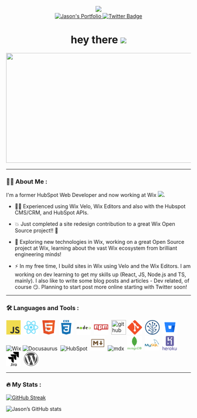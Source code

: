 <div id="header" align="center">
  
  <img src="https://media.giphy.com/media/M9gbBd9nbDrOTu1Mqx/giphy.gif" width="100" />

  <div id="badges">
    <a href="https://www.jasonbariamis.com">
      <img src="https://img.shields.io/badge/Jason's Portfolio-red?style=for-the-badge&logo=portfolio&logoColor=white" alt="Jason's Portfolio"/>
    </a>
    <a href="https://twitter.com/JsonBarDev">
      <img src="https://img.shields.io/badge/Twitter-blue?style=for-the-badge&logo=twitter&logoColor=white" alt="Twitter Badge"/>
    </a>
  </div>
  
<!--   <img src="https://komarev.com/ghpvc/?username=moutro&style=flat-square&color=blue" alt=""/> -->
  
  <h1>
  hey there
    <img src="https://media.giphy.com/media/hvRJCLFzcasrR4ia7z/giphy.gif" width="30px"/>
  </h1>
  
</div>

<div align="center">
  <img src="https://media.giphy.com/media/dWesBcTLavkZuG35MI/giphy.gif" width="600" height="300"/>
</div>

---

### :man_technologist: About Me :

I'm a former HubSpot Web Developer and now working at Wix <img src="https://media.giphy.com/media/WUlplcMpOCEmTGBtBW/giphy.gif" width="30">.

- 👨‍🎨 Experienced using Wix Velo, Wix Editors and also with the Hubspot CMS/CRM, and HubSpot APIs.

- 💥 Just completed a site redesign contribution to a great Wix Open Source project!! 🌠

- :seedling: Exploring new technologies in Wix, working on a great Open Source project at Wix, learning about the vast Wix ecosystem from brilliant engineering minds!

- :zap: In my free time, I build sites in Wix using Velo and the Wix Editors. I am working on dev learning to get my skills up (React, JS, Node.js and TS, mainly). I also like to write some blog posts and articles - Dev related, of course 😏. Planning to start post more online starting with Twitter soon!

---

### :hammer_and_wrench: Languages and Tools :
<div>
  <img src="https://github.com/devicons/devicon/blob/master/icons/javascript/javascript-original.svg" title="JavaScript" alt="JavaScript" width="40" height="40"/>&nbsp;
  <img src="https://github.com/devicons/devicon/blob/master/icons/react/react-original.svg" title="React.js" alt="React" width="40" height="40"/>&nbsp;
  <img src="https://github.com/devicons/devicon/blob/master/icons/html5/html5-original.svg" title="HTML5" alt="HTML" width="40" height="40"/>&nbsp;
  <img src="https://github.com/devicons/devicon/blob/master/icons/css3/css3-plain-wordmark.svg"  title="CSS3" alt="CSS" width="40" height="40"/>&nbsp;
  <img src="https://github.com/devicons/devicon/blob/master/icons/nodejs/nodejs-original-wordmark.svg" title="NodeJS" alt="NodeJS" width="40" height="40"/>&nbsp;
  <img src="https://github.com/devicons/devicon/blob/master/icons/npm/npm-original-wordmark.svg" title="npm" alt="npm" width="40" height="40"/>&nbsp;
  <img src="https://www.vectorlogo.zone/logos/github/github-icon.svg" title="github" width="40" height="40"/>
  <img src="https://github.com/devicons/devicon/blob/master/icons/git/git-plain.svg" title="Git" alt="Git" width="40" height="40"/>&nbsp;
  <img src="https://github.com/devicons/devicon/blob/master/icons/sourcetree/sourcetree-original.svg" title="Sourcetree" alt="sourcetree" width="40"   height="40"/>&nbsp;
  <img src="https://github.com/devicons/devicon/blob/master/icons/bitbucket/bitbucket-original.svg" title="bitbucket" alt="bitbucket" width="40" height="40"/>&nbsp;
  <img src="https://iconape.com/wp-content/files/ba/371652/svg/371652.svg" title="Wix" alt="Wix" width="40" height="40"/>
  <img src="https://github.com/wappalyzer/wappalyzer/blob/master/src/drivers/webextension/images/icons/docusaurus.svg" title="Docusaurus" alt="Docusaurus" width="40" height="40"/>&nbsp;
  <img src="https://brandeps.com/logo-download/H/HubSpot-logo-vector-01.svg" title="HubSpot" alt="HubSpot" width="40" height="40"/>&nbsp;
  <img src="https://github.com/vscode-icons/vscode-icons/blob/master/icons/file_type_markdown.svg" title="Markdown" alt="Markdown" width="40" height="40"/>&nbsp;
  <img src="https://github.com/gilbarbara/logos/blob/master/logos/mdx.svg" title="mdx" alt="mdx" width="40" height="40"/>&nbsp;
    <img src="https://github.com/devicons/devicon/blob/master/icons/mongodb/mongodb-plain-wordmark.svg" title="MongoDB" alt="MongoDB" width="40" height="40"/>&nbsp;
  <img src="https://github.com/devicons/devicon/blob/master/icons/mysql/mysql-original-wordmark.svg" title="MySQL"  alt="MySQL" width="40" height="40"/>&nbsp;
  <img src="https://github.com/devicons/devicon/blob/master/icons/heroku/heroku-plain-wordmark.svg" title="Heroku" alt="Heroku" width="40" height="40"/>&nbsp;
  <img src="https://github.com/devicons/devicon/blob/master/icons/jira/jira-plain-wordmark.svg" title="Jira" alt="Jira" width="40" height="40"/>&nbsp;
  <img src="https://github.com/devicons/devicon/blob/master/icons/wordpress/wordpress-plain.svg" title="Wordpress" alt="Wordpress" width="40" height="40"/>&nbsp;
</div>

---

### :fire: My Stats :
[![GitHub Streak](http://github-readme-streak-stats.herokuapp.com?user=jasonbariwix&theme=dark&background=000000)](https://git.io/streak-stats)  

![Jason’s GitHub stats](https://github-readme-stats.vercel.app/api?username=jasonbariwix&count_private=true&theme=radical&show_icons=true)  

<!-- [![Top Languages](https://github-readme-stats.vercel.app/api/top-langs/?username=jasonbariwix&langs_count=8)](https://github.com/jasonbariwix/github-readme-stats&theme=radical) -->





<!-- ### Hi there, I'm Jason and I love to build web apps, websites, work with APIs and develop inside of Wix and HubSpot! 👋


- 🔭 I’m currently working on a really cool JavaScript Course (to *finally* become strong in JS) and building a Swagger API
- 🔭 I just finished a really cool Git-GitHub course to refresh my skills and using both on real-world projects now!
- 🌱 I’m currently learning how to use Velo in Wix to build more complex websites and API integrations with HubSpot
- 👯 I’m looking to collaborate on Vanilla JS projects - my goal for 2022 is to be a solid JS developer
- 🤔 I’m looking for help with improving my JS skills by collaborating with other devs on JS projects together
- 💬 Ask me about ...
- 📫 How to reach me: Info on profile page
- 😄 Hobbies: ...
- ⚡ Fun fact: ...
 -->
